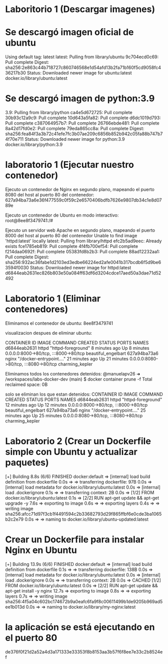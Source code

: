 # Laboritorio 1 (Descargar imagenes)

# Se descargó imagen oficial de ubuntu
Using default tag: latest
latest: Pulling from library/ubuntu
9c704ecd0c69: Pull complete 
Digest: sha256:2e863c44b718727c860746568e1d54afd13b2fa71b160f5cd9058fc436217b30
Status: Downloaded newer image for ubuntu:latest
docker.io/library/ubuntu:latest

# Se descargó imagen de python:3.9
3.9: Pulling from library/python
ca4e5d672725: Pull complete 
30b93c12a9c9: Pull complete 
10d643a5fa82: Pull complete 
d6dc1019d793: Pull complete 
c387064957b7: Pull complete 
26766ebde481: Pull complete 
8a42d17fd0e2: Pull complete 
79eda865cc8a: Pull complete 
Digest: sha256:fea84f3a3b72c41efe7fc3b07ae209c6856b852b942c05fa88b747b74f70e711
Status: Downloaded newer image for python:3.9
docker.io/library/python:3.9

# laboratorio 1 (Ejecutar nuestro contenedor)
Ejecuto un contenedor de Nginx en segundo plano, mapeando el puerto 8080 del host al puerto 80 del contenedor:
627a94ba73a6e36f477559c0f59c2e6570406bdfb7626e9807db34c1e8d0789e

Ejecuto un contenedor de Ubuntu en modo interactivo:
root@8ee8f3479741:/# 

Ejecuto un servidor web Apache en segundo plano, mapeando el puerto 8000 del host al puerto 80 del contenedor
Unable to find image 'httpd:latest' locally
latest: Pulling from library/httpd
efc2b5ad9eec: Already exists 
fce1785eb819: Pull complete 
4f4fb700ef54: Pull complete 
f214daa0692f: Pull complete 
05383fd8b2b3: Pull complete 
88ad12232aa1: Pull complete 
Digest: sha256:932ac36fabe1d2103ed3edbe66224ed2afe0041b317bcdb6f5d9be63594f0030
Status: Downloaded newer image for httpd:latest
d6844eab2631ec826b803e50a084ff63df6d3204cdce17aed50a3dae71d52492

# Laboratorio 1 (Eliminar contenedores)
Eliminamos el contenedor de ubuntu: 
8ee8f3479741

visualizacion despues de eliminar ubuntu:

CONTAINER ID   IMAGE     COMMAND                  CREATED          STATUS          PORTS                                   NAMES
d6844eab2631   httpd     "httpd-foreground"       8 minutes ago    Up 8 minutes    0.0.0.0:8000->80/tcp, :::8000->80/tcp   beautiful_engelbart
627a94ba73a6   nginx     "/docker-entrypoint.…"   21 minutes ago   Up 21 minutes   0.0.0.0:8080->80/tcp, :::8080->80/tcp   charming_kepler

Eliminamos todos los contenedores detenidos:
@manuelapv26 ➜ /workspaces/labs-docker-dev (main) $ docker container prune -f
Total reclaimed space: 0B

solo se eliminan los que estan detenidos:
CONTAINER ID   IMAGE     COMMAND                  CREATED          STATUS          PORTS                                   NAMES
d6844eab2631   httpd     "httpd-foreground"       12 minutes ago   Up 12 minutes   0.0.0.0:8000->80/tcp, :::8000->80/tcp   beautiful_engelbart
627a94ba73a6   nginx     "/docker-entrypoint.…"   25 minutes ago   Up 25 minutes   0.0.0.0:8080->80/tcp, :::8080->80/tcp   charming_kepler

# Laboratorio 2 (Crear un Dockerfile simple con Ubuntu y actualizar paquetes)

[+] Building 8.8s (6/6) FINISHED                                                                                                      docker:default
 => [internal] load build definition from dockerfile                                                                                            0.0s
 => => transferring dockerfile: 97B                                                                                                             0.0s
 => [internal] load metadata for docker.io/library/ubuntu:latest                                                                                0.0s
 => [internal] load .dockerignore                                                                                                               0.1s
 => => transferring context: 2B                                                                                                                 0.0s
 => [1/2] FROM docker.io/library/ubuntu:latest                                                                                                  0.1s
 => [2/2] RUN apt-get update && apt-get upgrade -y                                                                                              7.6s
 => exporting to image                                                                                                                          0.6s
 => => exporting layers                                                                                                                         0.4s
 => => writing image sha256:afcc71d97f3cb1f4491594c2b33682793d29f865ffbf6e0cde3ba1065b2c2e79                                                    0.0s
 => => naming to docker.io/library/ubuntu-updated:latest 

 # Crear un Dockerfile para instalar Nginx en Ubuntu

[+] Building 13.9s (6/6) FINISHED                                                                                                     docker:default
 => [internal] load build definition from dockerfile                                                                                            0.1s
 => => transferring dockerfile: 138B                                                                                                            0.0s
 => [internal] load metadata for docker.io/library/ubuntu:latest                                                                                0.0s
 => [internal] load .dockerignore                                                                                                               0.0s
 => => transferring context: 2B                                                                                                                 0.0s
 => CACHED [1/2] FROM docker.io/library/ubuntu:latest                                                                                           0.0s
 => [2/2] RUN apt-get update && apt-get install -y nginx                                                                                       12.7s
 => exporting to image                                                                                                                          0.8s
 => => exporting layers                                                                                                                         0.7s
 => => writing image sha256:4f5a04c602bc174672b9a0eafc6fa9f8c00611499b1de9205b969ad5ee1b013d                                                    0.0s
 => => naming to docker.io/library/my-nginx:latest  

 # la aplicación se está ejecutando en el puerto 80
 de376f0f21d2a52a4d3a171333e33353f8b8153aa3b57f6f8ee7e33c2b8524ef